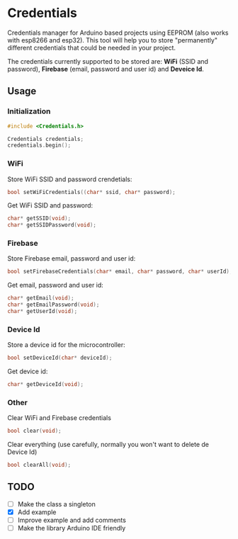 # Credentials
Credentials manager for Arduino based projects using EEPROM (also works with esp8266 and esp32). This tool will help you to store "permanently" different credentials that could be needed in your project.

The credentials currently supported to be stored are: **WiFi** (SSID and password), **Firebase** (email, password and user id) and **Deveice Id**.

## Usage
### Initialization
```cpp
#include <Credentials.h>

Credentials credentials;
credentials.begin();
```

### WiFi
Store WiFi SSID and password crendetials:
```cpp
bool setWiFiCredentials((char* ssid, char* password);
```
Get WiFi SSID and password:
```cpp
char* getSSID(void);
char* getSSIDPassword(void);
```
### Firebase
Store Firebase email, password and user id:
```cpp
bool setFirebaseCredentials(char* email, char* password, char* userId);
```
Get email, password and user id:
```cpp
char* getEmail(void);
char* getEmailPassword(void);
char* getUserId(void);
```
### Device Id
Store a device id for the microcontroller:
```cpp
bool setDeviceId(char* deviceId);
```
Get device id:
```cpp
char* getDeviceId(void);
```
### Other
Clear WiFi and Firebase credentials
```cpp
bool clear(void);
```
Clear everything (use carefully, normally you won't want to delete de Device Id)
```cpp
bool clearAll(void);
```

## TODO
- [ ] Make the class a singleton
- [x] Add example
- [ ] Improve example and add comments
- [ ] Make the library Arduino IDE friendly